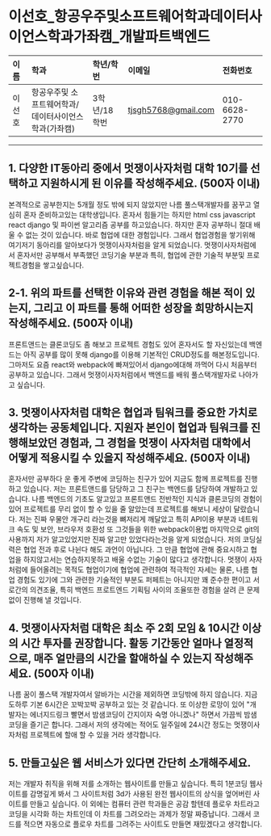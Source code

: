 # 이선호_항공우주및소프트웨어학과데이터사이언스학과가좌캠_개발파트백엔드

|이름|학과|학년/학번|이메일|전화번호
|:-|:-|:-|:-|:-|
|이선호|항공우주및 소프트웨어학과/데이터사이언스학과(가좌캠)|3학년/18학번|tjsgh5768@gmail.com|010-6628-2770|

---
## 1. 다양한 IT동아리 중에서 멋쟁이사자처럼 대학 10기를 선택하고 지원하시게 된 이유를 작성해주세요. (500자 이내)
본격적으로 공부한지는 5개월 정도 밖에 되지 않았지만 나름 풀스택개발자를 꿈꾸고 열심히 혼자 준비하고있는 대학생입니다. 혼자서 힘들기는 하지만 html css javascript react django 및 파이썬 알고리즘 공부를 하고있습니다.
 하지만 혼자 공부하니 절대 배울 수 없는 것이 있습니다. 바로 협업에 대한 경험입니다. 그래서 협업경험을 쌓기위해 여기저기 동아리를 알아보다가 멋쟁이사자처럼을 알게 되었습니다.
 멋쟁이사자처럼에서 혼자서만 공부해서 부족했던 코딩기술 부분과 특히, 협업에 관한 기술적 부분및 프로젝트경험을 쌓고싶습니다.

## 2-1. 위의 파트를 선택한 이유와 관련 경험을 해본 적이 있는지, 그리고 이 파트를 통해 어떠한 성장을 희망하시는지 작성해주세요. (500자 이내)
프론트앤드는 클론코딩도 좀 해보고 프로젝트 경험도 있어 혼자서도 할 자신있는데 백엔드는 아직 공부를 많이 못해 django를 이용해 기본적인 CRUD정도를 해본정도입니다. 그마저도 요즘 react와 webpack에 빠져있어서 django에대해 까먹어 다시 처음부터 공부하고 있습니다.
 그래서 멋쟁이사자처럼에서 백엔드를 배워 풀스택개발자로 나아가고 싶습니다.

## 3. 멋쟁이사자처럼 대학은 협업과 팀워크를 중요한 가치로 생각하는 공동체입니다. 지원자 본인이 협업과 팀워크를 진행해보았던 경험과, 그 경험을 멋쟁이 사자처럼 대학에서 어떻게 적용시킬 수 있을지 작성해주세요. (500자 이내)
혼자서만 공부하다 운 좋게 주변에 코딩하는 친구가 있어 지금도 함께 프로젝트를 진행하고 있습니다. 저는 프론트앤드를 담당하고 그 친구는 백엔드를 담당하여 개발하고 있습니다.
 나름 백엔드의 기초도 알고있고 프론트앤드 전반적인 지식과 클론코딩의 경험이 있어 프로젝트를 무리 없이 할 수 있을 줄 알았는데 프로젝트를 해보니 세상이 달랐습니다.
 저는 진짜 우물안 개구리 라는것을 뼈저리게 깨달았고 특히 API이용 부분과 네트워크 속도 및 보안,  브라우저 호환성 또 그것들을 위한 webpack이용법 마지막으로 git의 사용까지 저가 알고있었지만 진짜 알고만 있었다라는것을 알게 되었습니다.
 저의 코딩실력은 협업 전과 후로 나뉜다 해도 과언이 아닙니다. 그 만큼 협업에 관해 중요시하고 협업을 하지않고서는 연습하지못하고 배울 수없는 기술이 많다고 생각합니다. 멋쟁이 사자처럼에 들어올려는 목적도 협업이기에 협업에 관련하여 적극적인 자세는 물론, 나름 협업 경험도 있기에 그와 관련한 기술적인 부분도 퍼페트는 아니지만 꽤 준수한 편이고 서로간의 의견조율, 특히 백엔드 프로트엔드 기획팀 사이의 조율또한 경험을 살려 큰 문제 없이 진행해 낼 것입니다.

## 4. 멋쟁이사자처럼 대학은 최소 주 2회 모임 & 10시간 이상의 시간 투자를 권장합니다. 활동 기간동안 얼마나 열정적으로, 매주 얼만큼의 시간을 할애하실 수 있는지 작성해주세요. (500자 이내)
나름 꿈이 풀스택 개발자여서 알바가는 시간을 제외하면 코딩밖에 하지 않습니다. 지금도하루 기본 6시간은 꼬박꼬박 공부하고 있는 것 같습니다. 또 이상한 로망이 있어 "개발자는 에너지드링크 빨면서 밤샘코딩이 간지이자 숙명 아니겠나" 하면서 가끔씩 밤샘코딩을 즐기곤 합니다.
  그래서 저의 생각에는 적어도 일주일에 24시간 정도는 멋쟁이사자처럼 프로젝트에 할애 할 수 있을 거라 생각합니다.

## 5. 만들고싶은 웹 서비스가 있다면 간단히 소개해주세요.
저는 개발자 취직을 위해 저를 소개하는 웹사이트를 만들고 싶습니다. 특히 1분코딩 웹사이트를 감명깊게 봐서 그 사이트처럼 3d가 사용된 완전 웹사이트의 상식을 엎어버린 사이트를 만들고 싶습니다.
 이 외에는 컴퓨터 관련 학과들은 공감 할텐데 플로우 차트라고 코딩을 시각화 하는 차트인데 이 차트를 그려오라는 과제가 정말 짜증납니다. 그래서 코드를 적으면 자동으로 플로우 차트를 그려주는 사이트도 만들면 재밌겠다고 생각합니다.

